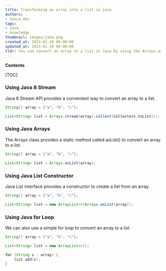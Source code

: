 ```yaml
---
title: Transforming an array into a list in java
authors:
- nanja_dev
tags:
- java
- knowledge
thumbnail: images/java.png
created_at: 2023-01-29 00:00:00
updated_at: 2023-01-29 00:00:00
tldr: You can convert an array to a list in Java by using the Arrays.asList() method.
---
```


**Contents**

[TOC]

### Using Java 8 Stream

Java 8 Stream API provides a convenient way to convert an array to a list.

```java
String[] array = {"a", "b", "c"};

List<String> list = Arrays.stream(array).collect(Collectors.toList());
```

### Using Java Arrays

The Arrays class provides a static method called asList() to convert an array to a list.

```java
String[] array = {"a", "b", "c"};

List<String> list = Arrays.asList(array);
```

### Using Java List Constructor

Java List interface provides a constructor to create a list from an array.

```java
String[] array = {"a", "b", "c"};

List<String> list = new ArrayList<>(Arrays.asList(array));
```

### Using Java for Loop

We can also use a simple for loop to convert an array to a list.

```java
String[] array = {"a", "b", "c"};

List<String> list = new ArrayList<>();

for (String s : array) {
    list.add(s);
}
```

